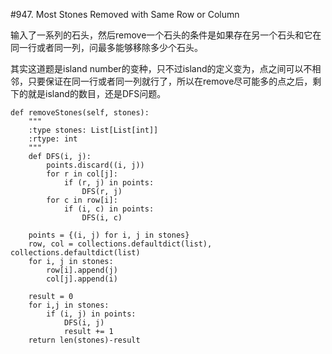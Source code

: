 #947. Most Stones Removed with Same Row or Column

输入了一系列的石头，然后remove一个石头的条件是如果存在另一个石头和它在同一行或者同一列，问最多能够移除多少个石头。

其实这道题是island number的变种，只不过island的定义变为，点之间可以不相邻，只要保证在同一行或者同一列就行了，所以在remove尽可能多的点之后，剩下的就是island的数目，还是DFS问题。

    def removeStones(self, stones):
        """
        :type stones: List[List[int]]
        :rtype: int
        """
        def DFS(i, j):
            points.discard((i, j))
            for r in col[j]:
                if (r, j) in points:
                    DFS(r, j)
            for c in row[i]:
                if (i, c) in points:
                    DFS(i, c)
        
        points = {(i, j) for i, j in stones}
        row, col = collections.defaultdict(list), collections.defaultdict(list)
        for i, j in stones:
            row[i].append(j)
            col[j].append(i)
        
        result = 0
        for i,j in stones:
            if (i, j) in points:
                DFS(i, j)
                result += 1
        return len(stones)-result